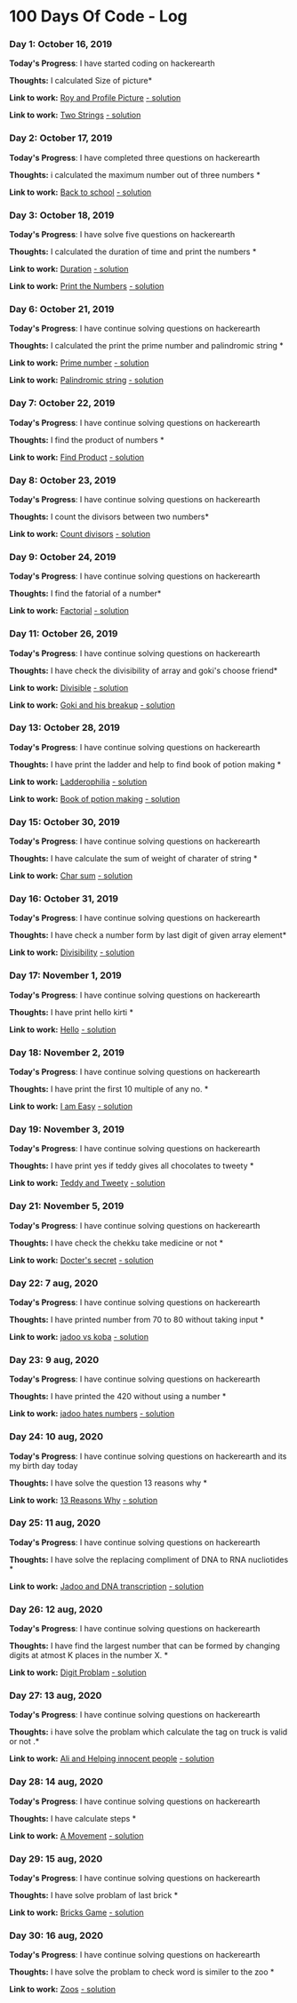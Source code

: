 # 100 Days Of Code - Log

### Day 1: October 16, 2019

**Today's Progress**: I have started coding on hackerearth

**Thoughts:** I calculated Size of picture* 

**Link to work:** [Roy and Profile Picture](https://www.hackerearth.com/practice/basic-programming/input-output/basics-of-input-output/practice-problems/algorithm/roy-and-profile-picture/) [- solution](https://github.com/Gujjar1998/Competitive-coding/blob/master/Hacker%20Earth/Basic%20of%20IO/Roy%20and%20Profile%20Picture.py)

**Link to work:** [Two Strings](https://www.hackerearth.com/practice/basic-programming/input-output/basics-of-input-output/practice-problems/algorithm/two-strings-4/) [- solution](https://github.com/Gujjar1998/Competitive-coding/blob/master/Hacker%20Earth/Basic%20of%20IO/Roy%20and%20Profile%20Picture.py)

### Day 2: October 17, 2019

**Today's Progress**: I have completed three questions on hackerearth

**Thoughts:** i calculated the maximum number out of three numbers * 

**Link to work:** [Back to school](https://www.hackerearth.com/practice/basic-programming/input-output/basics-of-input-output/practice-problems/algorithm/back-to-school-1/) [- solution](https://github.com/Gujjar1998/Competitive-coding/blob/master/Hacker%20Earth/Basic%20of%20IO/Back%20to%20school.py)

### Day 3: October 18, 2019

**Today's Progress**: I have solve five questions on hackerearth

**Thoughts:** I calculated the duration of time and print the numbers * 

**Link to work:** [Duration](https://www.hackerearth.com/practice/basic-programming/input-output/basics-of-input-output/practice-problems/algorithm/duration/) [- solution](https://github.com/Gujjar1998/Competitive-coding/blob/master/Hacker%20Earth/Basic%20of%20IO/Duration.py)

**Link to work:** [Print the Numbers](https://www.hackerearth.com/practice/basic-programming/input-output/basics-of-input-output/practice-problems/algorithm/print-the-numbers/) [- solution](https://github.com/Gujjar1998/Competitive-coding/blob/master/Hacker%20Earth/Basic%20of%20IO/Print%20the%20Numbers.py)

### Day 6: October 21, 2019

**Today's Progress**: I have continue solving questions on hackerearth

**Thoughts:** I calculated the print the prime number and palindromic string * 

**Link to work:** [Prime number](https://www.hackerearth.com/practice/basic-programming/input-output/basics-of-input-output/practice-problems/algorithm/prime-number-8/) [- solution](https://github.com/Gujjar1998/Competitive-coding/blob/master/Hacker%20Earth/Basic%20of%20IO/Prime%20number.py)

**Link to work:** [Palindromic string](https://www.hackerearth.com/practice/basic-programming/input-output/basics-of-input-output/practice-problems/algorithm/palindrome-check-2/) [- solution](https://github.com/Gujjar1998/Competitive-coding/blob/master/Hacker%20Earth/Basic%20of%20IO/Palindromic%20string.py)

### Day 7: October 22, 2019

**Today's Progress**: I have continue solving questions on hackerearth

**Thoughts:** I find the product of numbers * 

**Link to work:** [Find Product](https://www.hackerearth.com/practice/basic-programming/input-output/basics-of-input-output/practice-problems/algorithm/find-product/) [- solution](https://github.com/Gujjar1998/Competitive-coding/blob/master/Hacker%20Earth/Basic%20of%20IO/Find%20product.py)

### Day 8: October 23, 2019

**Today's Progress**: I have continue solving questions on hackerearth

**Thoughts:** I count the divisors between two numbers* 

**Link to work:** [Count divisors](https://www.hackerearth.com/practice/basic-programming/input-output/basics-of-input-output/practice-problems/algorithm/count-divisors/) [- solution](https://github.com/Gujjar1998/Competitive-coding/blob/master/Hacker%20Earth/Basic%20of%20IO/Count%20Divisors.py)

### Day 9: October 24, 2019

**Today's Progress**: I have continue solving questions on hackerearth

**Thoughts:** I find the fatorial of a number* 

**Link to work:** [Factorial](https://www.hackerearth.com/practice/basic-programming/input-output/basics-of-input-output/practice-problems/algorithm/find-factorial/) [- solution](https://github.com/Gujjar1998/Competitive-coding/blob/master/Hacker%20Earth/Basic%20of%20IO/Factorial.py)

### Day 11: October 26, 2019

**Today's Progress**: I have continue solving questions on hackerearth

**Thoughts:** I have check the divisibility of array and goki's choose friend* 

**Link to work:** [Divisible](https://www.hackerearth.com/practice/basic-programming/input-output/basics-of-input-output/practice-problems/algorithm/divisibe-or-2d8e196a/) [- solution](https://github.com/Gujjar1998/Competitive-coding/blob/master/Hacker%20Earth/Basic%20of%20IO/Divisible.py)

**Link to work:** [Goki and his breakup](https://www.hackerearth.com/practice/basic-programming/input-output/basics-of-input-output/practice-problems/algorithm/tds-and-his-breakup/) [- solution](https://github.com/Gujjar1998/Competitive-coding/blob/master/Hacker%20Earth/Basic%20of%20IO/Goki%20and%20his%20breakup.py)

### Day 13: October 28, 2019

**Today's Progress**: I have continue solving questions on hackerearth

**Thoughts:** I have print the ladder and help to find book of potion making * 

**Link to work:** [Ladderophilia](https://www.hackerearth.com/practice/basic-programming/input-output/basics-of-input-output/practice-problems/algorithm/ladderophilia/) [- solution](https://github.com/Gujjar1998/Competitive-coding/blob/master/Hacker%20Earth/Basic%20of%20IO/Ladderophilia.py)

**Link to work:** [Book of potion making](https://www.hackerearth.com/practice/basic-programming/input-output/basics-of-input-output/practice-problems/algorithm/sum-it-if-you-can-4867f851/) [- solution](https://github.com/Gujjar1998/Competitive-coding/blob/master/Hacker%20Earth/Basic%20of%20IO/Book%20of%20potion%20making.py)

### Day 15: October 30, 2019

**Today's Progress**: I have continue solving questions on hackerearth

**Thoughts:** I have calculate the sum of weight of charater of string  * 

**Link to work:** [Char sum](https://www.hackerearth.com/practice/basic-programming/input-output/basics-of-input-output/practice-problems/algorithm/char-sum-2d3a6ab5/) [- solution](https://github.com/Gujjar1998/Competitive-coding/blob/master/Hacker%20Earth/Basic%20of%20IO/char%20sum.py)

### Day 16: October 31, 2019

**Today's Progress**: I have continue solving questions on hackerearth

**Thoughts:** I have check a number form by last digit of given array element*

**Link to work:** [Divisibility](https://www.hackerearth.com/practice/basic-programming/input-output/basics-of-input-output/practice-problems/algorithm/divisible-or-not-81b86ad7/) [- solution](https://github.com/Gujjar1998/Competitive-coding/blob/master/Hacker%20Earth/Basic%20of%20IO/Divisibility.py)

### Day 17: November 1, 2019

**Today's Progress**: I have continue solving questions on hackerearth

**Thoughts:** I have print hello kirti *

**Link to work:** [Hello](https://www.hackerearth.com/practice/basic-programming/input-output/basics-of-input-output/practice-problems/algorithm/hello-32/) [- solution](https://github.com/Gujjar1998/Competitive-coding/blob/master/Hacker%20Earth/Basic%20of%20IO/Hello.py)
### Day 18: November 2, 2019

**Today's Progress**: I have continue solving questions on hackerearth

**Thoughts:** I have print the first 10 multiple of any no. *

**Link to work:** [I am Easy](https://www.hackerearth.com/practice/basic-programming/input-output/basics-of-input-output/practice-problems/algorithm/i-am-easy/) [- solution](https://github.com/Gujjar1998/Competitive-coding/blob/master/Hacker%20Earth/Basic%20of%20IO/I%20am%20Easy.py)
### Day 19: November 3, 2019

**Today's Progress**: I have continue solving questions on hackerearth

**Thoughts:** I have print yes if teddy gives all chocolates to tweety *

**Link to work:** [Teddy and Tweety](https://www.hackerearth.com/practice/basic-programming/input-output/basics-of-input-output/practice-problems/algorithm/teddy-and-tweety/) [- solution](https://github.com/Gujjar1998/Competitive-coding/blob/master/Hacker%20Earth/Basic%20of%20IO/Teddy%20and%20Sweety.py)
### Day 21: November 5, 2019

**Today's Progress**: I have continue solving questions on hackerearth

**Thoughts:** I have check the chekku take medicine or not *

**Link to work:** [Docter's secret](https://www.hackerearth.com/practice/basic-programming/input-output/basics-of-input-output/practice-problems/algorithm/doctors-secret/) [- solution](https://github.com/Gujjar1998/Competitive-coding/blob/master/Hacker%20Earth/Basic%20of%20IO/Docter's%20secret.py)
### Day 22: 7 aug, 2020

**Today's Progress**: I have continue solving questions on hackerearth

**Thoughts:** I have printed number from 70 to 80 without taking input  *

**Link to work:** [jadoo vs koba](https://www.hackerearth.com/practice/python/getting-started/input-and-output/practice-problems/golf/jadoo-vs-koba/) [- solution](https://github.com/Gujjar1998/Code/blob/master/jaddo%20vs%20koba%20.py)
### Day 23: 9 aug, 2020

**Today's Progress**: I have continue solving questions on hackerearth

**Thoughts:** I have printed the 420 without using a number *

**Link to work:** [jadoo hates numbers](https://www.hackerearth.com/practice/python/getting-started/input-and-output/practice-problems/golf/jadoo-hates-numbers/) [- solution](https://github.com/Gujjar1998/Code/blob/master/jadoo%20hates%20number.py)
### Day 24: 10 aug, 2020

**Today's Progress**: I have continue solving questions on hackerearth and its my birth day today

**Thoughts:** I have solve the question 13 reasons why *

**Link to work:** [13 Reasons Why](https://www.hackerearth.com/practice/python/getting-started/input-and-output/practice-problems/algorithm/its-easy-1/description/) [- solution](https://github.com/Gujjar1998/Code/blob/master/13%20Reasons%20Why.py)
### Day 25: 11 aug, 2020

**Today's Progress**: I have continue solving questions on hackerearth 

**Thoughts:** I have solve the replacing compliment of DNA to RNA nucliotides *

**Link to work:** [Jadoo and DNA transcription](https://www.hackerearth.com/practice/python/getting-started/input-and-output/practice-problems/golf/jadoo-and-dna-transcription/description/) [- solution](https://github.com/Gujjar1998/Code/blob/master/jadoo%20and%20DNA%20trascription.py)
### Day 26: 12 aug, 2020

**Today's Progress**: I have continue solving questions on hackerearth 

**Thoughts:** I have find the largest number that can be formed by changing digits at atmost K places in the number X. *

**Link to work:** [Digit Problam](https://www.hackerearth.com/practice/basic-programming/implementation/basics-of-implementation/practice-problems/algorithm/digit-problem/description/) [- solution](https://github.com/Gujjar1998/Code/blob/master/Digitproblam.py)
### Day 27: 13 aug, 2020

**Today's Progress**: I have continue solving questions on hackerearth 

**Thoughts:** i have solve the problam which calculate the tag on truck is valid or not .*

**Link to work:** [Ali and Helping innocent people](https://www.hackerearth.com/practice/basic-programming/input-output/basics-of-input-output/practice-problems/algorithm/cartag-948c2b02/) [- solution](https://github.com/Gujjar1998/Code/blob/master/ali%20and%20helping%20innocent%20people.py)
### Day 28: 14 aug, 2020

**Today's Progress**: I have continue solving questions on hackerearth 

**Thoughts:** I have calculate steps *

**Link to work:** [A Movement](https://www.hackerearth.com/practice/basic-programming/input-output/basics-of-input-output/practice-problems/algorithm/a-movement-1/) [- solution](https://github.com/Gujjar1998/Code/blob/master/A%20Movement.py)
### Day 29: 15 aug, 2020

**Today's Progress**: I have continue solving questions on hackerearth 

**Thoughts:** I have solve problam of last brick *

**Link to work:** [Bricks Game](https://www.hackerearth.com/practice/basic-programming/input-output/basics-of-input-output/practice-problems/algorithm/bricks-game-5140869d/) [- solution](https://github.com/Gujjar1998/Code/blob/master/Bricksgame.py)
### Day 30: 16 aug, 2020

**Today's Progress**: I have continue solving questions on hackerearth 

**Thoughts:** I have solve the problam to check word is similer to the zoo   *

**Link to work:** [Zoos](https://www.hackerearth.com/practice/basic-programming/input-output/basics-of-input-output/practice-problems/algorithm/is-zoo-f6f309e7/) [- solution](https://github.com/Gujjar1998/Code/blob/master/Zoos.py)

